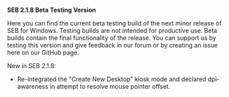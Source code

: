 **SEB 2.1.8 Beta Testing Version**

Here you can find the current beta testing build of the next minor release of SEB for Windows. Testing builds are not intended for productive use. Beta builds contain the final functionality of the release. You can support us by testing this version and give feedback in our forum or by creating an issue here on our GitHub page. 

New in SEB 2.1.8:

- Re-integrated the "Create New Desktop" kiosk mode and declared dpi-awareness in attempt to resolve mouse pointer offset.